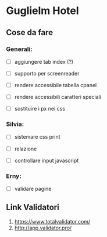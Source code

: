 # Guglielm Hotel


## Cose da fare
### Generali:
- [ ] aggiungere tab index (?)
- [ ] supporto per screenreader
- [ ] rendere accessibile tabella cpanel
- [ ] rendere accessibili caratteri speciali
- [ ] sostituire i px nei css


### Silvia:
- [ ] sistemare css print
- [ ] relazione
- [ ] controllare input javascript


### Erny:
- [ ] validare pagine


## Link Validatori
1. https://www.totalvalidator.com/
2. http://app.validator.pro/
